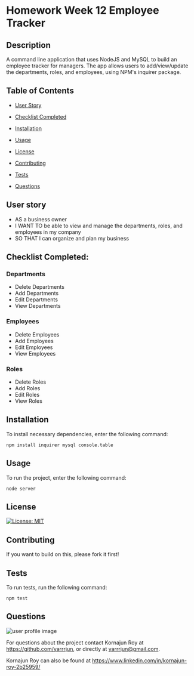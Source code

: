 # Homework Week 12 Employee Tracker

## Description
A command line application that uses NodeJS and MySQL to build an employee tracker for managers. The app allows users to add/view/update the departments, roles, and employees, using NPM's inquirer package.
        
## Table of Contents
        
* [User Story](#user_story)

* [Checklist Completed](#checklist_completed)

* [Installation](#installation)
        
* [Usage](#usage)
        
* [License](#license)
        
* [Contributing](#contributing)
        
* [Tests](#tests)
        
* [Questions](#questions)

## User story

- AS a business owner
- I WANT TO be able to view and manage the departments, roles, and employees in my company
- SO THAT I can organize and plan my business


## Checklist Completed:

### Departments

* Delete Departments
* Add Departments
* Edit Departments
* View Departments

### Employees
* Delete Employees
* Add Employees
* Edit Employees
* View Employees

### Roles

* Delete Roles
* Add Roles
* Edit Roles
* View Roles
        
## Installation
        
To install necessary dependencies, enter the following command:
        
```
npm install inquirer mysql console.table
```
        
## Usage

To run the project, enter the following command:

```
node server
```
        
## License
[![License: MIT](https://img.shields.io/badge/License-MIT-yellow.svg)](https://opensource.org/licenses/MIT)
        
## Contributing
        
If you want to build on this, please fork it first!
## Tests
        
To run tests, run the following command:
        
```
npm test
```
        
## Questions
![user profile image](https://avatars2.githubusercontent.com/u/22282522?v=4)

For questions about the project contact Kornajun Roy at https://github.com/yarrrjun, or directly at yarrrjun@gmail.com.

Kornajun Roy can also be found at https://www.linkedin.com/in/kornajun-roy-2b25959/
        
